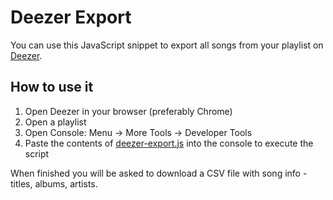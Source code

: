 # Deezer Export

You can use this JavaScript snippet to export all songs from your playlist on 
[Deezer](https://www.deezer.com/).

## How to use it

1. Open Deezer in your browser (preferably Chrome)
2. Open a playlist
3. Open Console: Menu -> More Tools -> Developer Tools
4. Paste the contents of [deezer-export.js](deezer-export.js) into the console
   to execute the script

When finished you will be asked to download a CSV file with song info - titles, 
albums, artists.
